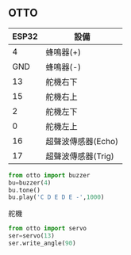 ## OTTO

| ESP32 | 設備     | 
|---    |---       |
| 4     | 蜂鳴器(+)|
|GND    | 蜂鳴器(-)|
|13|舵機右下 |
|15|舵機右上 |
|2 |舵機左下 |
|0 |舵機左上 |
|16|超聲波傳感器(Echo) |
|17|超聲波傳感器(Trig) |

``` python 
from otto import buzzer
bu=buzzer(4)
bu.tone()
bu.play('C D E D E -',1000)
```

舵機
``` python 
from otto import servo
ser=servo(13)
ser.write_angle(90)
```